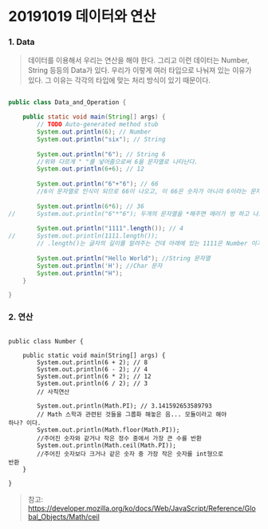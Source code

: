 # 20191019 데이터와 연산



### 1. Data

> 데이터를 이용해서 우리는 연산을 해야 한다. 그리고 이런 데이터는 Number, String 등등의 Data가 있다. 우리가 이렇게 여러 타입으로 나눠져 있는 이유가 있다. 그 이유는 각각의 타입에 맞는 처리 방식이 있기 때문이다.



```java

public class Data_and_Operation {

	public static void main(String[] args) {
		// TODO Auto-generated method stub
		System.out.println(6); // Number
        System.out.println("six"); // String
         
        System.out.println("6"); // String 6
        //위와 다르게 " "를 넣어줌으로써 6을 문자열로 나타난다.
        System.out.println(6+6); // 12
        
        System.out.println("6"+"6"); // 66
        //6이 문자열로 인식이 되므로 66이 나오고, 이 66은 숫자가 아니라 6이라는 문자 두개가 있는 것이라고 생각하면 쉽다.
        
        System.out.println(6*6); // 36
//      System.out.println("6"*"6"); 두개의 문자열을 *해주면 에러가 벙 하고 나오게 된다. 
         
        System.out.println("1111".length()); // 4
//      System.out.println(1111.length());
        // .length()는 글자의 길이를 알려주는 건데 아래에 있는 1111은 Number 이기 때문에 카운트를 하지 못하고 에러가 난다.
        
        System.out.println("Hello World"); //String 문자열
        System.out.println('H'); //Char 문자
        System.out.println("H");
	}

}

```



### 2. 연산

```

public class Number {

	public static void main(String[] args) {
		System.out.println(6 + 2); // 8
        System.out.println(6 - 2); // 4
        System.out.println(6 * 2); // 12
        System.out.println(6 / 2); // 3
 		// 사칙연산
 		
        System.out.println(Math.PI); // 3.141592653589793
        // Math 스학과 관련된 것들을 그룹화 해놓은 음... 모듈이라고 해야 			 하나? 이다. 
        System.out.println(Math.floor(Math.PI));
        //주어진 숫자와 같거나 작은 정수 중에서 가장 큰 수를 반환
        System.out.println(Math.ceil(Math.PI));
		//주어진 숫자보다 크거나 같은 숫자 중 가장 작은 숫자를 int형으로 		  반환
	}

}

```



>  참고: https://developer.mozilla.org/ko/docs/Web/JavaScript/Reference/Global_Objects/Math/ceil

